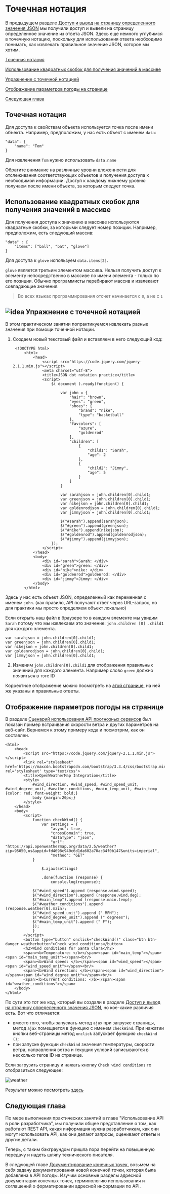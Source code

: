 # Точечная нотация

В предыдущем разделе [Доступ и вывод на страницу определенного значения JSON](https://github.com/Starkovden/Documenting_APIs/blob/master/2.%20Using%20an%20API%20like%20a%20developer/2.10.%20Access%20and%20print%20a%20specific%20JSON%20value.md) мы получили доступ и вывели на страницу определенное значение из ответа JSON. Здесь еще немного углубимся в точечную нотацию, поскольку для использования ответа необходимо понимать, как извлекать правильное значение JSON, которое мы хотим.

[Точечная нотация](#dotNotation)

[Использование квадратных скобок для получения значений в массиве](#brackets)

[Упражнение с точечной нотацией](#exercise)

[Отображение параметров погоды на странице](#showOnPage)

[Следующая глава](#next)

<a name="dotNotation"></a>
## Точечная нотация

Для доступа к свойствам объекта используется точка после имени объекта. Например, предположим, у нас есть объект с именем `data`:

    "data": {
        "name": "Tom"
    }

Для извлечения `Tom` нужно использовать `data.name`

Обратите внимание на различные уровни вложенности для отслеживания соответствующих объектов и получения доступа к необходимой информации.  Доступ к каждому нижнему уровню получаем после имени объекта, за которым следует точка.

<a name="brackets"></a>
## Использование квадратных скобок для получения значений в массиве

Для получения доступа к значению в массиве используются квадратные скобки, за которыми следует номер позиции. Например, предположим, есть следующий массив:

    "data" : {
        "items": ["ball", "bat", "glove"]
    }

Для доступа к `glove` используем `data.items[2]`.

`glove` является третьим элементом массива. Нельзя получить доступ к элементу непосредственно в массиве по имени элемента - только по его позиции. Обычно программисты перебирают массив и извлекают совпадающие значения.

> Во всех языках программирования отсчет начинается с `0`, а не с `1`

<a name="exercise"></a>
## ![idea](https://github.com/Starkovden/Documenting_APIs/blob/master/1.%20Introduction%20to%20REST%20APIs/pics/1.jpg?raw=true) Упражнение с точечной нотацией

В этом практическом занятии попрактикуемся извлекать разные значения при помощи точечной нотации.

1. Создаем новый текстовый файл и вставляем в него следующий код:

        <!DOCTYPE html>
            <html>
                <head>
                    <script src="https://code.jquery.com/jquery-2.1.1.min.js"></script>
                    <meta charset="utf-8">
                    <title>JSON dot notation practice</title>
                    <script>
                        $( document ).ready(function() {

                            var john = {
                                "hair": "brown",
                                "eyes": "green",
                                "shoes": {
                                    "brand": "nike",
                                    "type": "basketball"
                                },
                                "favcolors": [
                                    "azure",
                                    "goldenrod"
                                ],
                                "children": [
                                    {
                                        "child1": "Sarah",
                                        "age": 2
                                    },
                                    {
                                        "child2": "Jimmy",
                                        "age": 5
                                    }
                                ]
                            }

                            var sarahjson = john.children[0].child1;
                            var greenjson = john.children[0].child1;
                            var nikejson = john.children[0].child1;
                            var goldenrodjson = john.children[0].child1;
                            var jimmyjson = john.children[0].child1;

                            $("#sarah").append(sarahjson);
                            $("#green").append(greenjson);
                            $("#nike").append(nikejson);
                            $("#goldenrod").append(goldenrodjson);
                            $("#jimmy").append(jimmyjson);
                        });
                    </script>
                </head>
                <body>
                    <div id="sarah">Sarah: </div>
                    <div id="green">green: </div>
                    <div id="nike">nike: </div>
                    <div id="goldenrod">goldenrod: </div>
                    <div id="jimmy">Jimmy: </div>
                </body>
            </html>


Здесь у нас есть объект JSON, определенный как переменная с именем `john`. (как правило, API получают ответ через URL-запрос, но для практики мы просто определяем объект локально)

Если открыть наш файл в браузере то в каждом элементе мы увидим `Sarah` потому что мы извлекаем это значение: `john.children [0] .child1` для каждого элемента.

    var sarahjson = john.children[0].child1;
    var greenjson = john.children[0].child1;
    var nikejson = john.children[0].child1;
    var goldenrodjson = john.children[0].child1;
    var jimmyjson = john.children[0].child1;

2. Изменим `john.children[0].child1` для отображения правильных значений для каждого элемента. Например слово `green` должно появиться в тэге ID

Корректное отображение можно посмотреть на [этой странице](https://idratherbewriting.com/learnapidoc/assets/files/dot-notation-practice.html), на ней же указаны и правильные ответы.

<a name="showOnPage"></a>
## Отображение параметров погоды на странице

В разделе [Сценарий использования API прогнозных сервисов](https://github.com/Starkovden/Documenting_APIs/blob/master/2.%20Using%20an%20API%20like%20a%20developer/2.1.%20Scenario%20for%20using%20a%20weather%20API.md#%D0%B8%D0%B4%D0%B5%D1%8F-%D0%BA%D0%BE%D0%BD%D0%B5%D1%87%D0%BD%D0%BE%D0%B9-%D1%86%D0%B5%D0%BB%D0%B8) был показан пример встраивания скорости ветра и других параметров на веб-сайт. Вернемся к этому примеру кода и посмотрим, как он составлен.

    <html>
        <head>
            <script src="https://code.jquery.com/jquery-2.1.1.min.js"></script>
            <link rel="stylesheet"  href='https://maxcdn.bootstrapcdn.com/bootstrap/3.3.4/css/bootstrap.min.css' rel='stylesheet' type='text/css'>
            <title>OpenWeatherMap Integration</title>
            <style>
                #wind_direction, #wind_speed, #wind_speed_unit, #wind_degree_unit, #weather_conditions, #main_temp_unit, #main_temp {color: red; font-weight: bold;}
                body {margin:20px;}
            </style>
        </head>
        <body>
            <script>
                function checkWind() {
                    var settings = {
                        "async": true,
                        "crossDomain": true,
                        "dataType": "json",
                        "url": "https://api.openweathermap.org/data/2.5/weather?zip=95050,us&appid=fd4698c940c6d1da602a70ac34f0b147&units=imperial",
                        "method": "GET"
                }

                    $.ajax(settings)

                    .done(function (response) {
                        console.log(response);

                $("#wind_speed").append (response.wind.speed);
                $("#wind_direction").append (response.wind.deg);
                $("#main_temp").append (response.main.temp);
                $("#weather_conditions").append (response.weather[0].main);
                $("#wind_speed_unit").append (" MPH");
                $("#wind_degree_unit").append (" degrees");
                $("#main_temp_unit").append (" F");
                });
                }
            </script>
            <button type="button" onclick="checkWind()" class="btn btn-danger weatherbutton">Check wind conditions</button>
            <h2>Wind conditions for Santa Clara</h2>
            <span><b>Temperature: </b></span><span id="main_temp"></span><span id="main_temp_unit"></span><br/>
            <span><b>Wind speed: </b></span><span id="wind_speed"></span> <span id="wind_speed_unit"></span><br/>
            <span><b>Wind direction: </b></span><span id="wind_direction"></span><span id="wind_degree_unit"></span><br/>
            <span><b>Current conditions: </b></span><span id="weather_conditions"></span>
        </body>
    </html>

По сути это тот же код, который вы создали в разделе [Доступ и вывод на страницу определенного значения JSON](https://github.com/Starkovden/Documenting_APIs/blob/master/2.%20Using%20an%20API%20like%20a%20developer/2.10.%20Access%20and%20print%20a%20specific%20JSON%20value.md), но кое-какие различия есть. Вот что отличается:

- вместо того, чтобы запускать метод `ajax` при загрузке страницы, метод `ajax` помещается в функцию с именем `checkWind`. При нажатии кнопки веб-страницы метод `onclick` запускает функцию `checkWind ()`;
- при запуске функции `checkWind` значения температуры, скорости ветра, направления ветра и текущих условий записываются в несколько тегов ID на странице.

Если загрузить страницу и нажать кнопку `Check wind conditions` то отобразиться следующее:

![weather](https://github.com/Starkovden/Documenting_APIs/blob/master/2.%20Using%20an%20API%20like%20a%20developer/pics/9.png?raw=true)

Результат можно посмотреть [здесь](https://idratherbewriting.com/learnapidoc/assets/files/wind-openweathermap.html)

<a name="next"></a>
## Следующая глава

По мере выполнения практических занятий в главе "Использование API в роли разработчика", мы получили общее представление о том, как работают REST API, какая информация нужна разработчикам, как они могут использовать API, как они делают запросы, оценивают ответы и другие детали.

Теперь, с таким бэкграундом пришла пора перейти на повышенную передачу и надеть шляпу технического писателя.

В следующей главе [Документирование конечных точек](https://github.com/Starkovden/Documenting_APIs/tree/master/3.%20Documenting%20API%20endpoints), возьмем на себя задачу документирования новой конечной точки, которая была добавлена ​​в API погоды. Изучим основные разделы адресной документации конечных точек, терминологию использования и соглашений о форматировании адресной информации по API.
